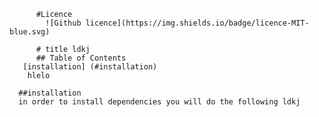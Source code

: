 
          #Licence 
            ![Github licence](https://img.shields.io/badge/licence-MIT-blue.svg)
  
          # title ldkj
          ## Table of Contents
       [installation] (#installation)
        hlelo
      
      ##installation 
      in order to install dependencies you will do the following ldkj



